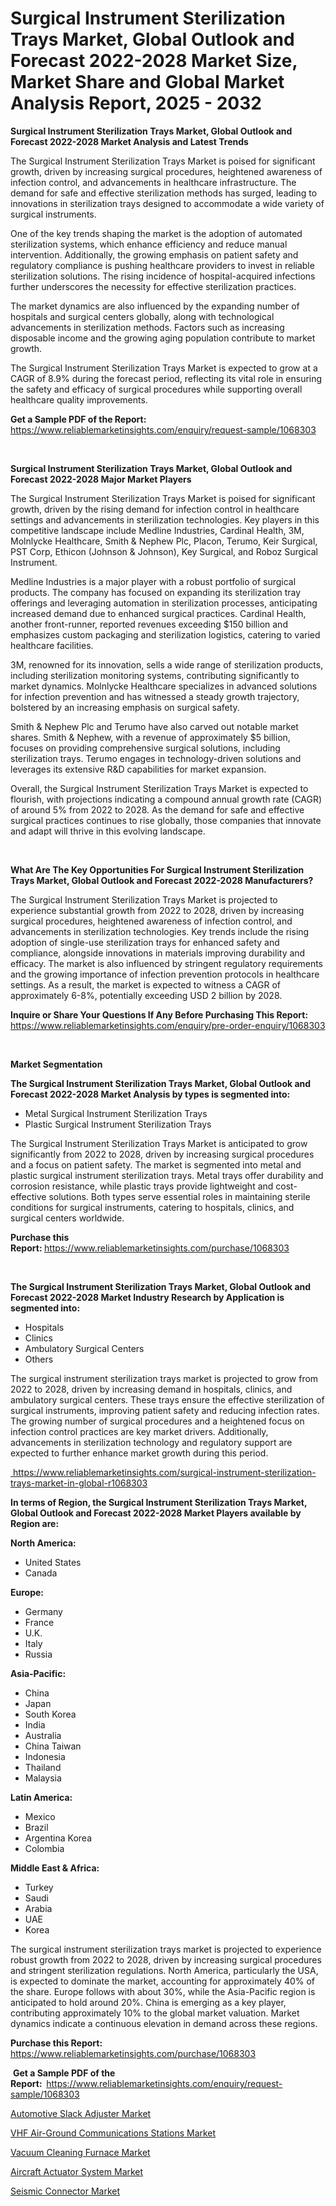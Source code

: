<p><h1>Surgical Instrument Sterilization Trays Market, Global Outlook and Forecast 2022-2028 Market Size, Market Share and Global Market Analysis Report, 2025 - 2032</h1></p><p><strong>Surgical Instrument Sterilization Trays Market, Global Outlook and Forecast 2022-2028 Market Analysis and Latest Trends</strong></p>
<p><p>The Surgical Instrument Sterilization Trays Market is poised for significant growth, driven by increasing surgical procedures, heightened awareness of infection control, and advancements in healthcare infrastructure. The demand for safe and effective sterilization methods has surged, leading to innovations in sterilization trays designed to accommodate a wide variety of surgical instruments.</p><p>One of the key trends shaping the market is the adoption of automated sterilization systems, which enhance efficiency and reduce manual intervention. Additionally, the growing emphasis on patient safety and regulatory compliance is pushing healthcare providers to invest in reliable sterilization solutions. The rising incidence of hospital-acquired infections further underscores the necessity for effective sterilization practices.</p><p>The market dynamics are also influenced by the expanding number of hospitals and surgical centers globally, along with technological advancements in sterilization methods. Factors such as increasing disposable income and the growing aging population contribute to market growth.</p><p>The Surgical Instrument Sterilization Trays Market is expected to grow at a CAGR of 8.9% during the forecast period, reflecting its vital role in ensuring the safety and efficacy of surgical procedures while supporting overall healthcare quality improvements.</p></p>
<p><strong>Get a Sample PDF of the Report:&nbsp;</strong> <a href="https://www.reliablemarketinsights.com/enquiry/request-sample/1068303?utm_campaign=2240&utm_medium=2&utm_source=Github&utm_content=ia&utm_term=21032025&utm_id=surgical-instrument-sterilization-trays-market-global-outlook-and-forecast-2022-2028">https://www.reliablemarketinsights.com/enquiry/request-sample/1068303</a></p>
<p>&nbsp;</p>
<p><strong>Surgical Instrument Sterilization Trays Market, Global Outlook and Forecast 2022-2028 Major Market Players</strong></p>
<p><p>The Surgical Instrument Sterilization Trays Market is poised for significant growth, driven by the rising demand for infection control in healthcare settings and advancements in sterilization technologies. Key players in this competitive landscape include Medline Industries, Cardinal Health, 3M, Molnlycke Healthcare, Smith & Nephew Plc, Placon, Terumo, Keir Surgical, PST Corp, Ethicon (Johnson & Johnson), Key Surgical, and Roboz Surgical Instrument.</p><p>Medline Industries is a major player with a robust portfolio of surgical products. The company has focused on expanding its sterilization tray offerings and leveraging automation in sterilization processes, anticipating increased demand due to enhanced surgical practices. Cardinal Health, another front-runner, reported revenues exceeding $150 billion and emphasizes custom packaging and sterilization logistics, catering to varied healthcare facilities.</p><p>3M, renowned for its innovation, sells a wide range of sterilization products, including sterilization monitoring systems, contributing significantly to market dynamics. Molnlycke Healthcare specializes in advanced solutions for infection prevention and has witnessed a steady growth trajectory, bolstered by an increasing emphasis on surgical safety.</p><p>Smith & Nephew Plc and Terumo have also carved out notable market shares. Smith & Nephew, with a revenue of approximately $5 billion, focuses on providing comprehensive surgical solutions, including sterilization trays. Terumo engages in technology-driven solutions and leverages its extensive R&D capabilities for market expansion.</p><p>Overall, the Surgical Instrument Sterilization Trays Market is expected to flourish, with projections indicating a compound annual growth rate (CAGR) of around 5% from 2022 to 2028. As the demand for safe and effective surgical practices continues to rise globally, those companies that innovate and adapt will thrive in this evolving landscape.</p></p>
<p>&nbsp;</p>
<p><strong>What Are The Key Opportunities For Surgical Instrument Sterilization Trays Market, Global Outlook and Forecast 2022-2028 Manufacturers?</strong></p>
<p><p>The Surgical Instrument Sterilization Trays Market is projected to experience substantial growth from 2022 to 2028, driven by increasing surgical procedures, heightened awareness of infection control, and advancements in sterilization technologies. Key trends include the rising adoption of single-use sterilization trays for enhanced safety and compliance, alongside innovations in materials improving durability and efficacy. The market is also influenced by stringent regulatory requirements and the growing importance of infection prevention protocols in healthcare settings. As a result, the market is expected to witness a CAGR of approximately 6-8%, potentially exceeding USD 2 billion by 2028.</p></p>
<p><strong>Inquire or Share Your Questions If Any Before Purchasing This Report:</strong> <a href="https://www.reliablemarketinsights.com/enquiry/pre-order-enquiry/1068303?utm_campaign=2240&utm_medium=2&utm_source=Github&utm_content=ia&utm_term=21032025&utm_id=surgical-instrument-sterilization-trays-market-global-outlook-and-forecast-2022-2028">https://www.reliablemarketinsights.com/enquiry/pre-order-enquiry/1068303</a></p>
<p>&nbsp;</p>
<p><strong>Market Segmentation</strong></p>
<p><strong>The Surgical Instrument Sterilization Trays Market, Global Outlook and Forecast 2022-2028 Market Analysis by types is segmented into:</strong></p>
<p><ul><li>Metal Surgical Instrument Sterilization Trays</li><li>Plastic Surgical Instrument Sterilization Trays</li></ul></p>
<p><p>The Surgical Instrument Sterilization Trays Market is anticipated to grow significantly from 2022 to 2028, driven by increasing surgical procedures and a focus on patient safety. The market is segmented into metal and plastic surgical instrument sterilization trays. Metal trays offer durability and corrosion resistance, while plastic trays provide lightweight and cost-effective solutions. Both types serve essential roles in maintaining sterile conditions for surgical instruments, catering to hospitals, clinics, and surgical centers worldwide.</p></p>
<p><strong>Purchase this Report:&nbsp;</strong><a href="https://www.reliablemarketinsights.com/purchase/1068303?utm_campaign=2240&utm_medium=2&utm_source=Github&utm_content=ia&utm_term=21032025&utm_id=surgical-instrument-sterilization-trays-market-global-outlook-and-forecast-2022-2028">https://www.reliablemarketinsights.com/purchase/1068303</a></p>
<p>&nbsp;</p>
<p><strong>The Surgical Instrument Sterilization Trays Market, Global Outlook and Forecast 2022-2028 Market Industry Research by Application is segmented into:</strong></p>
<p><ul><li>Hospitals</li><li>Clinics</li><li>Ambulatory Surgical Centers</li><li>Others</li></ul></p>
<p><p>The surgical instrument sterilization trays market is projected to grow from 2022 to 2028, driven by increasing demand in hospitals, clinics, and ambulatory surgical centers. These trays ensure the effective sterilization of surgical instruments, improving patient safety and reducing infection rates. The growing number of surgical procedures and a heightened focus on infection control practices are key market drivers. Additionally, advancements in sterilization technology and regulatory support are expected to further enhance market growth during this period.</p></p>
<p><a href="https://www.reliablemarketinsights.com/surgical-instrument-sterilization-trays-market-in-global-r1068303?utm_campaign=2240&utm_medium=2&utm_source=Github&utm_content=ia&utm_term=21032025&utm_id=surgical-instrument-sterilization-trays-market-global-outlook-and-forecast-2022-2028">&nbsp;https://www.reliablemarketinsights.com/surgical-instrument-sterilization-trays-market-in-global-r1068303</a></p>
<p><strong>In terms of Region, the Surgical Instrument Sterilization Trays Market, Global Outlook and Forecast 2022-2028 Market Players available by Region are:</strong></p>
<p>
    <p> <strong> North America: </strong>
        <ul>
            <li>United States</li>
            <li>Canada</li>
        </ul>
        </p> 
    <p> <strong> Europe: </strong>
        <ul>
            <li>Germany</li>
            <li>France</li>
            <li>U.K.</li>
            <li>Italy</li>
            <li>Russia</li>
        </ul>
        </p> 
    <p> <strong> Asia-Pacific: </strong>
        <ul>
            <li>China</li>
            <li>Japan</li>
            <li>South Korea</li>
            <li>India</li>
            <li>Australia</li>
            <li>China Taiwan</li>
            <li>Indonesia</li>
            <li>Thailand</li>
            <li>Malaysia</li>
        </ul>
        </p> 
    <p> <strong> Latin America: </strong>
        <ul>
            <li>Mexico</li>
            <li>Brazil</li>
            <li>Argentina Korea</li>
            <li>Colombia</li>
        </ul>
        </p> 
    <p> <strong> Middle East & Africa: </strong>
        <ul>
            <li>Turkey</li>
            <li>Saudi</li>
            <li>Arabia</li>
            <li>UAE</li>
            <li>Korea</li>
        </ul>
    </p>
    </p>
<p><p>The surgical instrument sterilization trays market is projected to experience robust growth from 2022 to 2028, driven by increasing surgical procedures and stringent sterilization regulations. North America, particularly the USA, is expected to dominate the market, accounting for approximately 40% of the share. Europe follows with about 30%, while the Asia-Pacific region is anticipated to hold around 20%. China is emerging as a key player, contributing approximately 10% to the global market valuation. Market dynamics indicate a continuous elevation in demand across these regions.</p></p>
<p><strong>Purchase this Report: </strong><a href="https://www.reliablemarketinsights.com/purchase/1068303?utm_campaign=2240&utm_medium=2&utm_source=Github&utm_content=ia&utm_term=21032025&utm_id=surgical-instrument-sterilization-trays-market-global-outlook-and-forecast-2022-2028">https://www.reliablemarketinsights.com/purchase/1068303</a></p>
<p>&nbsp;<strong>Get a Sample PDF of the Report:&nbsp;&nbsp;</strong><a href="https://www.reliablemarketinsights.com/enquiry/request-sample/1068303?utm_campaign=2240&utm_medium=2&utm_source=Github&utm_content=ia&utm_term=21032025&utm_id=surgical-instrument-sterilization-trays-market-global-outlook-and-forecast-2022-2028">https://www.reliablemarketinsights.com/enquiry/request-sample/1068303</a></p>
<p><strong></strong></p>
<p><p><a href="https://github.com/nagateyisu29/Market-Research-Report-List-1/blob/main/automotive-slack-adjuster-market.md?utm_campaign=2240&utm_medium=2&utm_source=Github&utm_content=ia&utm_term=21032025&utm_id=surgical-instrument-sterilization-trays-market-global-outlook-and-forecast-2022-2028">Automotive Slack Adjuster Market</a></p><p><a href="https://github.com/rokiahgrendy/Market-Research-Report-List-1/blob/main/vhf-air-ground-communications-stations-market.md?utm_campaign=2240&utm_medium=2&utm_source=Github&utm_content=ia&utm_term=21032025&utm_id=surgical-instrument-sterilization-trays-market-global-outlook-and-forecast-2022-2028">VHF Air-Ground Communications Stations Market</a></p><p><a href="https://www.linkedin.com/pulse/vacuum-cleaning-furnace-research-study-market-outlook-regulatory-fy1lf?utm_campaign=2240&utm_medium=2&utm_source=Github&utm_content=ia&utm_term=21032025&utm_id=surgical-instrument-sterilization-trays-market-global-outlook-and-forecast-2022-2028">Vacuum Cleaning Furnace Market</a></p><p><a href="https://www.linkedin.com/pulse/projected-cagr-11-aircraft-actuator-system-market-analysis-5gp0e?utm_campaign=2240&utm_medium=2&utm_source=Github&utm_content=ia&utm_term=21032025&utm_id=surgical-instrument-sterilization-trays-market-global-outlook-and-forecast-2022-2028">Aircraft Actuator System Market</a></p><p><a href="https://www.linkedin.com/pulse/seismic-connector-market-expected-see-strong-growth-from-qrgqe?utm_campaign=2240&utm_medium=2&utm_source=Github&utm_content=ia&utm_term=21032025&utm_id=surgical-instrument-sterilization-trays-market-global-outlook-and-forecast-2022-2028">Seismic Connector Market</a></p></p>